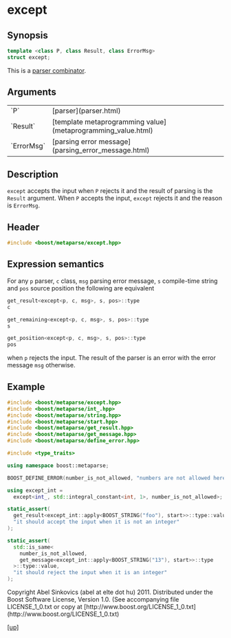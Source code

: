 # except

## Synopsis

```cpp
template <class P, class Result, class ErrorMsg>
struct except;
```

This is a [parser combinator](parser_combinator.html).

## Arguments

<table cellpadding='0' cellspacing='0'>
  <tr>
    <td>`P`</td>
    <td>[parser](parser.html)</td>
  </tr>
  <tr>
    <td>`Result`</td>
    <td>[template metaprogramming value](metaprogramming_value.html)</td>
  </tr>
  <tr>
    <td>`ErrorMsg`</td>
    <td>[parsing error message](parsing_error_message.html)</td>
  </tr>
</table>

## Description

`except` accepts the input when `P` rejects it and the result of parsing is the
`Result` argument. When `P` accepts the input, `except` rejects it and the
reason is `ErrorMsg`.

## Header

```cpp
#include <boost/metaparse/except.hpp>
```

## Expression semantics

For any `p` parser, `c` class, `msg` parsing error message, `s` compile-time
string and `pos` source position the following are equivalent

```cpp
get_result<except<p, c, msg>, s, pos>::type
c
```

```cpp
get_remaining<except<p, c, msg>, s, pos>::type
s
```

```cpp
get_position<except<p, c, msg>, s, pos>::type
pos
```

when `p` rejects the input. The result of the parser is an error with the error
message `msg` otherwise.

## Example

```cpp
#include <boost/metaparse/except.hpp>
#include <boost/metaparse/int_.hpp>
#include <boost/metaparse/string.hpp>
#include <boost/metaparse/start.hpp>
#include <boost/metaparse/get_result.hpp>
#include <boost/metaparse/get_message.hpp>
#include <boost/metaparse/define_error.hpp>

#include <type_traits>

using namespace boost::metaparse;

BOOST_DEFINE_ERROR(number_is_not_allowed, "numbers are not allowed here");

using except_int =
  except<int_, std::integral_constant<int, 1>, number_is_not_allowed>;

static_assert(
  get_result<except_int::apply<BOOST_STRING("foo"), start>>::type::value == 1,
  "it should accept the input when it is not an integer"
);

static_assert(
  std::is_same<
    number_is_not_allowed,
    get_message<except_int::apply<BOOST_STRING("13"), start>>::type
  >::type::value,
  "it should reject the input when it is an integer"
);
```

<p class="copyright">
Copyright Abel Sinkovics (abel at elte dot hu) 2011.
Distributed under the Boost Software License, Version 1.0.
(See accompanying file LICENSE_1_0.txt or copy at
[http://www.boost.org/LICENSE_1_0.txt](http://www.boost.org/LICENSE_1_0.txt)
</p>

[[up]](reference.html)

